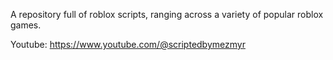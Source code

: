 A repository full of roblox scripts, ranging across a variety of popular roblox games.

Youtube:
https://www.youtube.com/@scriptedbymezmyr
